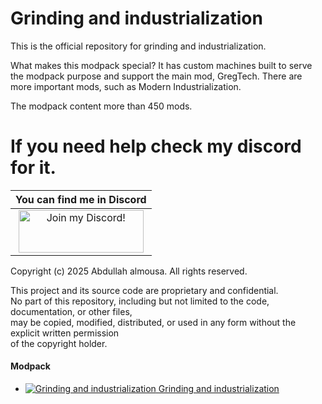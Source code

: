 # Grinding and industrialization

This is the official repository for grinding and industrialization.

What makes this modpack special? It has custom machines built to serve the modpack purpose and support the main mod, GregTech. There are more important mods, such as Modern Industrialization.

The modpack content more than 450 mods.

# If you need help check my discord for it.

|You can find me in Discord|
|:------------:|
|<a href="https://discord.gg/hehEKJ5C"><img src="https://discordapp.com/assets/2c21aeda16de354ba5334551a883b481.png" alt="Join my Discord!"  width="200" height="68"></a>|

Copyright (c) 2025 Abdullah almousa. All rights reserved.

This project and its source code are proprietary and confidential.  
No part of this repository, including but not limited to the code, documentation, or other files,  
may be copied, modified, distributed, or used in any form without the explicit written permission  
of the copyright holder.

#### Modpack

+ [![Grinding and industrialization](http://cf.way2muchnoise.eu/1339194.svg) Grinding and industrialization](https://www.curseforge.com/minecraft/modpacks/grinding-and-industrialization)
